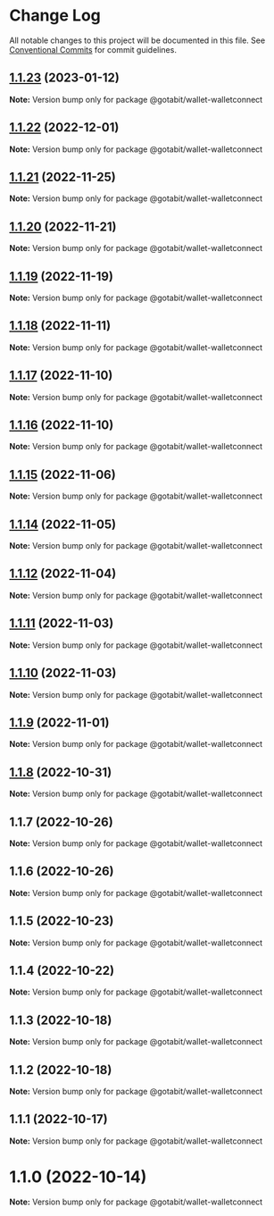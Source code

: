 # Change Log

All notable changes to this project will be documented in this file.
See [Conventional Commits](https://conventionalcommits.org) for commit guidelines.

## [1.1.23](https://github.com/gotabit/sdk-ts/compare/@gotabit/wallet-walletconnect@1.1.22...@gotabit/wallet-walletconnect@1.1.23) (2023-01-12)

**Note:** Version bump only for package @gotabit/wallet-walletconnect

## [1.1.22](https://github.com/gotabit/sdk-ts/compare/@gotabit/wallet-walletconnect@1.1.21...@gotabit/wallet-walletconnect@1.1.22) (2022-12-01)

**Note:** Version bump only for package @gotabit/wallet-walletconnect

## [1.1.21](https://github.com/gotabit/sdk-ts/compare/@gotabit/wallet-walletconnect@1.1.20...@gotabit/wallet-walletconnect@1.1.21) (2022-11-25)

**Note:** Version bump only for package @gotabit/wallet-walletconnect

## [1.1.20](https://github.com/gotabit/sdk-ts/compare/@gotabit/wallet-walletconnect@1.1.19...@gotabit/wallet-walletconnect@1.1.20) (2022-11-21)

**Note:** Version bump only for package @gotabit/wallet-walletconnect

## [1.1.19](https://github.com/gotabit/sdk-ts/compare/@gotabit/wallet-walletconnect@1.1.18...@gotabit/wallet-walletconnect@1.1.19) (2022-11-19)

**Note:** Version bump only for package @gotabit/wallet-walletconnect

## [1.1.18](https://github.com/gotabit/sdk-ts/compare/@gotabit/wallet-walletconnect@1.1.17...@gotabit/wallet-walletconnect@1.1.18) (2022-11-11)

**Note:** Version bump only for package @gotabit/wallet-walletconnect

## [1.1.17](https://github.com/gotabit/sdk-ts/compare/@gotabit/wallet-walletconnect@1.1.16...@gotabit/wallet-walletconnect@1.1.17) (2022-11-10)

**Note:** Version bump only for package @gotabit/wallet-walletconnect

## [1.1.16](https://github.com/gotabit/sdk-ts/compare/@gotabit/wallet-walletconnect@1.1.15...@gotabit/wallet-walletconnect@1.1.16) (2022-11-10)

**Note:** Version bump only for package @gotabit/wallet-walletconnect

## [1.1.15](https://github.com/gotabit/sdk-ts/compare/@gotabit/wallet-walletconnect@1.1.14...@gotabit/wallet-walletconnect@1.1.15) (2022-11-06)

**Note:** Version bump only for package @gotabit/wallet-walletconnect

## [1.1.14](https://github.com/gotabit/sdk-ts/compare/@gotabit/wallet-walletconnect@1.1.12...@gotabit/wallet-walletconnect@1.1.14) (2022-11-05)

**Note:** Version bump only for package @gotabit/wallet-walletconnect

## [1.1.12](https://github.com/gotabit/sdk-ts/compare/@gotabit/wallet-walletconnect@1.1.11...@gotabit/wallet-walletconnect@1.1.12) (2022-11-04)

**Note:** Version bump only for package @gotabit/wallet-walletconnect

## [1.1.11](https://github.com/gotabit/sdk-ts/compare/@gotabit/wallet-walletconnect@1.1.10...@gotabit/wallet-walletconnect@1.1.11) (2022-11-03)

**Note:** Version bump only for package @gotabit/wallet-walletconnect

## [1.1.10](https://github.com/gotabit/sdk-ts/compare/@gotabit/wallet-walletconnect@1.1.9...@gotabit/wallet-walletconnect@1.1.10) (2022-11-03)

**Note:** Version bump only for package @gotabit/wallet-walletconnect

## [1.1.9](https://github.com/gotabit/sdk-ts/compare/@gotabit/wallet-walletconnect@1.1.7...@gotabit/wallet-walletconnect@1.1.9) (2022-11-01)

**Note:** Version bump only for package @gotabit/wallet-walletconnect

## [1.1.8](https://github.com/gotabit/sdk-ts/compare/@gotabit/wallet-walletconnect@1.1.7...@gotabit/wallet-walletconnect@1.1.8) (2022-10-31)

**Note:** Version bump only for package @gotabit/wallet-walletconnect

## 1.1.7 (2022-10-26)

**Note:** Version bump only for package @gotabit/wallet-walletconnect

## 1.1.6 (2022-10-26)

**Note:** Version bump only for package @gotabit/wallet-walletconnect

## 1.1.5 (2022-10-23)

**Note:** Version bump only for package @gotabit/wallet-walletconnect

## 1.1.4 (2022-10-22)

**Note:** Version bump only for package @gotabit/wallet-walletconnect

## 1.1.3 (2022-10-18)

**Note:** Version bump only for package @gotabit/wallet-walletconnect

## 1.1.2 (2022-10-18)

**Note:** Version bump only for package @gotabit/wallet-walletconnect

## 1.1.1 (2022-10-17)

**Note:** Version bump only for package @gotabit/wallet-walletconnect

# 1.1.0 (2022-10-14)

**Note:** Version bump only for package @gotabit/wallet-walletconnect
